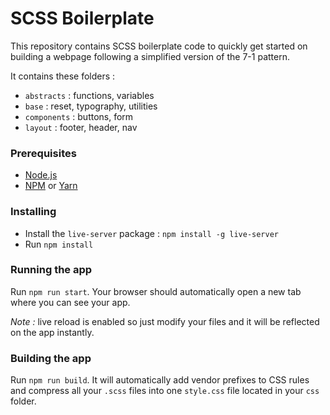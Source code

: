 # SCSS Boilerplate

This repository contains SCSS boilerplate code to quickly get started on building a webpage following a simplified version of the 7-1 pattern.

It contains these folders : 

- `abstracts` : functions, variables
- `base` : reset, typography, utilities
- `components` : buttons, form
- `layout` : footer, header, nav

### Prerequisites

* [Node.js](https://nodejs.org/en/)
* [NPM](https://www.npmjs.com/) or [Yarn](https://yarnpkg.com/lang/en/)

### Installing

- Install the `live-server` package : `npm install -g live-server`
- Run `npm install`

### Running the app

Run `npm run start`. Your browser should automatically open a new tab where you can see your app.

*Note :* live reload is enabled so just modify your files and it will be reflected on the app instantly.

### Building the app

Run `npm run build`. It will automatically add vendor prefixes to CSS rules and compress all your `.scss` files into one `style.css` file located in your `css` folder.



